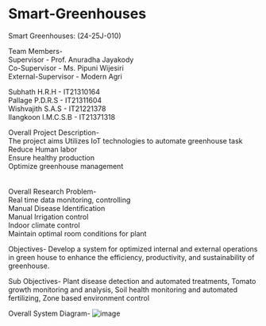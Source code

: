 # Smart-Greenhouses
Smart Greenhouses: (24-25J-010)

Team Members-</br>
Supervisor - Prof. Anuradha Jayakody </br>
Co-Supervisor - Ms. Pipuni Wijesiri </br>
External-Supervisor - Modern Agri </br>

Subhath H.R.H - IT21310164 </br>
Pallage P.D.R.S - IT21311604  </br>
Wishvajith S.A.S - IT21221378  </br>
Ilangkoon I.M.C.S.B - IT21371318 </br>



Overall Project Description- </br>
The project aims Utilizes IoT technologies to automate greenhouse task </br>
Reduce Human labor </br> 
Ensure healthy production </br>
Optimize greenhouse management </br>
</br></br>
Overall  Research Problem- </br>
Real time data monitoring, controlling </br>
Manual Disease Identification </br>
Manual Irrigation control </br>
Indoor climate control </br>
Maintain optimal room conditions for plant </br>

Objectives-
Develop a system for optimized internal and external operations in green house to enhance the efficiency, productivity, and sustainability of greenhouse.

Sub Objectives-
Plant disease detection and automated treatments,
Tomato growth monitoring and analysis,
Soil health monitoring and automated fertilizing,
Zone based environment control

Overall System Diagram-
![image](https://github.com/user-attachments/assets/ac208df2-6f15-4dec-945e-c6bbd9c443e3)






